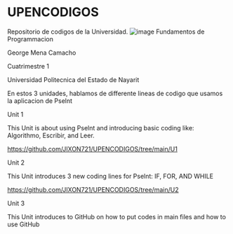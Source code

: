 # UPENCODIGOS
Repositorio de codigos de la Universidad.
![image](https://github.com/user-attachments/assets/2b289177-4ba3-4687-bcb1-4b547dddf417)
Fundamentos de Programmacion

George Mena Camacho

Cuatrimestre 1

Universidad Politecnica del Estado de Nayarit

En estos 3 unidades, hablamos de differente lineas de codigo que usamos la aplicacion de Pselnt

Unit 1

This Unit is about using Pselnt and introducing basic coding like: Algorithmo, Escribir, and Leer.

https://github.com/JIXON721/UPENCODIGOS/tree/main/U1

Unit 2

This Unit introduces 3 new coding lines for Pselnt: IF, FOR, AND WHILE

https://github.com/JIXON721/UPENCODIGOS/tree/main/U2

Unit 3

This Unit introduces to GitHub on how to put codes in main files and how to use GitHub
